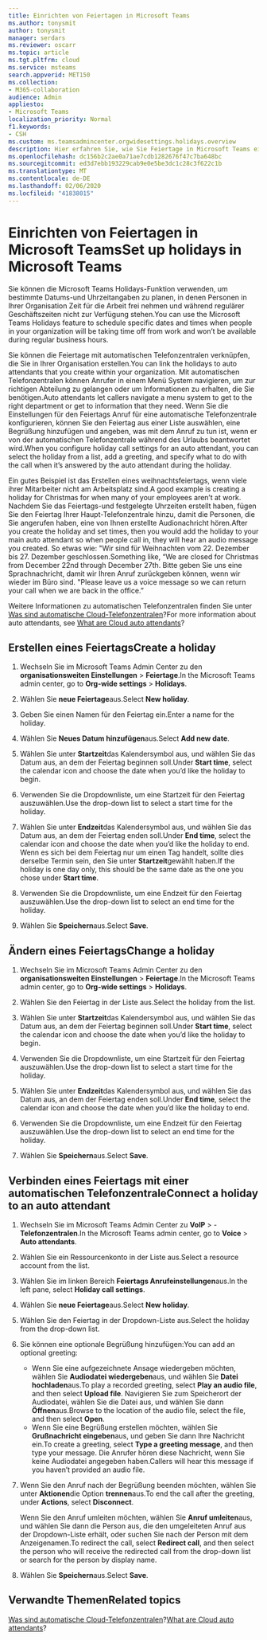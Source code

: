 ```yaml
---
title: Einrichten von Feiertagen in Microsoft Teams
ms.author: tonysmit
author: tonysmit
manager: serdars
ms.reviewer: oscarr
ms.topic: article
ms.tgt.pltfrm: cloud
ms.service: msteams
search.appverid: MET150
ms.collection:
- M365-collaboration
audience: Admin
appliesto:
- Microsoft Teams
localization_priority: Normal
f1.keywords:
- CSH
ms.custom: ms.teamsadmincenter.orgwidesettings.holidays.overview
description: Hier erfahren Sie, wie Sie Feiertage in Microsoft Teams einrichten und mit der automatischen Telefonzentrale verbinden.
ms.openlocfilehash: dc156b2c2ae0a71ae7cdb1282676f47c7ba648bc
ms.sourcegitcommit: ed3d7ebb193229cab9e0e5be3dc1c28c3f622c1b
ms.translationtype: MT
ms.contentlocale: de-DE
ms.lasthandoff: 02/06/2020
ms.locfileid: "41838015"
---
```

# <a name="set-up-holidays-in-microsoft-teams"></a><span data-ttu-id="7542b-103">Einrichten von Feiertagen in Microsoft Teams</span><span class="sxs-lookup"><span data-stu-id="7542b-103">Set up holidays in Microsoft Teams</span></span>

<span data-ttu-id="7542b-104">Sie können die Microsoft Teams Holidays-Funktion verwenden, um bestimmte Datums-und Uhrzeitangaben zu planen, in denen Personen in Ihrer Organisation Zeit für die Arbeit frei nehmen und während regulärer Geschäftszeiten nicht zur Verfügung stehen.</span><span class="sxs-lookup"><span data-stu-id="7542b-104">You can use the Microsoft Teams Holidays feature to schedule specific dates and times when people in your organization will be taking time off from work and won’t be available during regular business hours.</span></span> 

<span data-ttu-id="7542b-105">Sie können die Feiertage mit automatischen Telefonzentralen verknüpfen, die Sie in Ihrer Organisation erstellen.</span><span class="sxs-lookup"><span data-stu-id="7542b-105">You can link the holidays to auto attendants that you create within your organization.</span></span> <span data-ttu-id="7542b-106">Mit automatischen Telefonzentralen können Anrufer in einem Menü System navigieren, um zur richtigen Abteilung zu gelangen oder um Informationen zu erhalten, die Sie benötigen.</span><span class="sxs-lookup"><span data-stu-id="7542b-106">Auto attendants let callers navigate a menu system to get to the right department or get to information that they need.</span></span> <span data-ttu-id="7542b-107">Wenn Sie die Einstellungen für den Feiertags Anruf für eine automatische Telefonzentrale konfigurieren, können Sie den Feiertag aus einer Liste auswählen, eine Begrüßung hinzufügen und angeben, was mit dem Anruf zu tun ist, wenn er von der automatischen Telefonzentrale während des Urlaubs beantwortet wird.</span><span class="sxs-lookup"><span data-stu-id="7542b-107">When you configure holiday call settings for an auto attendant, you can select the holiday from a list, add a greeting, and specify what to do with the call when it’s answered by the auto attendant during the holiday.</span></span>

<span data-ttu-id="7542b-108">Ein gutes Beispiel ist das Erstellen eines weihnachtsfeiertags, wenn viele ihrer Mitarbeiter nicht am Arbeitsplatz sind.</span><span class="sxs-lookup"><span data-stu-id="7542b-108">A good example is creating a holiday for Christmas for when many of your employees aren’t at work.</span></span> <span data-ttu-id="7542b-109">Nachdem Sie das Feiertags-und festgelegte Uhrzeiten erstellt haben, fügen Sie den Feiertag Ihrer Haupt-Telefonzentrale hinzu, damit die Personen, die Sie angerufen haben, eine von Ihnen erstellte Audionachricht hören.</span><span class="sxs-lookup"><span data-stu-id="7542b-109">After you create the holiday and set times, then you would add the holiday to your main auto attendant so when people call in, they will hear an audio message you created.</span></span> <span data-ttu-id="7542b-110">So etwas wie: "Wir sind für Weihnachten vom 22. Dezember bis 27. Dezember geschlossen.</span><span class="sxs-lookup"><span data-stu-id="7542b-110">Something like, “We are closed for Christmas from December 22nd through December 27th.</span></span> <span data-ttu-id="7542b-111">Bitte geben Sie uns eine Sprachnachricht, damit wir Ihren Anruf zurückgeben können, wenn wir wieder im Büro sind. "</span><span class="sxs-lookup"><span data-stu-id="7542b-111">Please leave us a voice message so we can return your call when we are back in the office.”</span></span>

<span data-ttu-id="7542b-112">Weitere Informationen zu automatischen Telefonzentralen finden Sie unter [Was sind automatische Cloud-Telefonzentralen](what-are-phone-system-auto-attendants.md)?</span><span class="sxs-lookup"><span data-stu-id="7542b-112">For more information about auto attendants, see [What are Cloud auto attendants](what-are-phone-system-auto-attendants.md)?</span></span>  

## <a name="create-a-holiday"></a><span data-ttu-id="7542b-113">Erstellen eines Feiertags</span><span class="sxs-lookup"><span data-stu-id="7542b-113">Create a holiday</span></span>

1. <span data-ttu-id="7542b-114">Wechseln Sie im Microsoft Teams Admin Center zu den **organisationsweiten Einstellungen** > **Feiertage**.</span><span class="sxs-lookup"><span data-stu-id="7542b-114">In the Microsoft Teams admin center, go to **Org-wide settings** > **Holidays**.</span></span>

2. <span data-ttu-id="7542b-115">Wählen Sie **neue Feiertage**aus.</span><span class="sxs-lookup"><span data-stu-id="7542b-115">Select **New holiday**.</span></span>

3. <span data-ttu-id="7542b-116">Geben Sie einen Namen für den Feiertag ein.</span><span class="sxs-lookup"><span data-stu-id="7542b-116">Enter a name for the holiday.</span></span>

4. <span data-ttu-id="7542b-117">Wählen Sie **Neues Datum hinzufügen**aus.</span><span class="sxs-lookup"><span data-stu-id="7542b-117">Select **Add new date**.</span></span>

5. <span data-ttu-id="7542b-118">Wählen Sie unter **Startzeit**das Kalendersymbol aus, und wählen Sie das Datum aus, an dem der Feiertag beginnen soll.</span><span class="sxs-lookup"><span data-stu-id="7542b-118">Under **Start time**, select the calendar icon and choose the date when you’d like the holiday to begin.</span></span>

6. <span data-ttu-id="7542b-119">Verwenden Sie die Dropdownliste, um eine Startzeit für den Feiertag auszuwählen.</span><span class="sxs-lookup"><span data-stu-id="7542b-119">Use the drop-down list to select a start time for the holiday.</span></span>

7. <span data-ttu-id="7542b-120">Wählen Sie unter **Endzeit**das Kalendersymbol aus, und wählen Sie das Datum aus, an dem der Feiertag enden soll.</span><span class="sxs-lookup"><span data-stu-id="7542b-120">Under **End time**, select the calendar icon and choose the date when you’d like the holiday to end.</span></span> <span data-ttu-id="7542b-121">Wenn es sich bei dem Feiertag nur um einen Tag handelt, sollte dies derselbe Termin sein, den Sie unter **Startzeit**gewählt haben.</span><span class="sxs-lookup"><span data-stu-id="7542b-121">If the holiday is one day only, this should be the same date as the one you chose under **Start time**.</span></span>

8. <span data-ttu-id="7542b-122">Verwenden Sie die Dropdownliste, um eine Endzeit für den Feiertag auszuwählen.</span><span class="sxs-lookup"><span data-stu-id="7542b-122">Use the drop-down list to select an end time for the holiday.</span></span>

9. <span data-ttu-id="7542b-123">Wählen Sie **Speichern**aus.</span><span class="sxs-lookup"><span data-stu-id="7542b-123">Select **Save**.</span></span>

## <a name="change-a-holiday"></a><span data-ttu-id="7542b-124">Ändern eines Feiertags</span><span class="sxs-lookup"><span data-stu-id="7542b-124">Change a holiday</span></span>

1. <span data-ttu-id="7542b-125">Wechseln Sie im Microsoft Teams Admin Center zu den **organisationsweiten Einstellungen** > **Feiertage**.</span><span class="sxs-lookup"><span data-stu-id="7542b-125">In the Microsoft Teams admin center, go to **Org-wide settings** > **Holidays**.</span></span>

2. <span data-ttu-id="7542b-126">Wählen Sie den Feiertag in der Liste aus.</span><span class="sxs-lookup"><span data-stu-id="7542b-126">Select the holiday from the list.</span></span>

3. <span data-ttu-id="7542b-127">Wählen Sie unter **Startzeit**das Kalendersymbol aus, und wählen Sie das Datum aus, an dem der Feiertag beginnen soll.</span><span class="sxs-lookup"><span data-stu-id="7542b-127">Under **Start time**, select the calendar icon and choose the date when you’d like the holiday to begin.</span></span>

4. <span data-ttu-id="7542b-128">Verwenden Sie die Dropdownliste, um eine Startzeit für den Feiertag auszuwählen.</span><span class="sxs-lookup"><span data-stu-id="7542b-128">Use the drop-down list to select a start time for the holiday.</span></span>

5. <span data-ttu-id="7542b-129">Wählen Sie unter **Endzeit**das Kalendersymbol aus, und wählen Sie das Datum aus, an dem der Feiertag enden soll.</span><span class="sxs-lookup"><span data-stu-id="7542b-129">Under **End time**, select the calendar icon and choose the date when you’d like the holiday to end.</span></span> 

6. <span data-ttu-id="7542b-130">Verwenden Sie die Dropdownliste, um eine Endzeit für den Feiertag auszuwählen.</span><span class="sxs-lookup"><span data-stu-id="7542b-130">Use the drop-down list to select an end time for the holiday.</span></span>

7. <span data-ttu-id="7542b-131">Wählen Sie **Speichern**aus.</span><span class="sxs-lookup"><span data-stu-id="7542b-131">Select **Save**.</span></span>

## <a name="connect-a-holiday-to-an-auto-attendant"></a><span data-ttu-id="7542b-132">Verbinden eines Feiertags mit einer automatischen Telefonzentrale</span><span class="sxs-lookup"><span data-stu-id="7542b-132">Connect a holiday to an auto attendant</span></span>

1. <span data-ttu-id="7542b-133">Wechseln Sie im Microsoft Teams Admin Center zu **VoIP** > -**Telefonzentralen**.</span><span class="sxs-lookup"><span data-stu-id="7542b-133">In the Microsoft Teams admin center, go to **Voice** > **Auto attendants**.</span></span>
2. <span data-ttu-id="7542b-134">Wählen Sie ein Ressourcenkonto in der Liste aus.</span><span class="sxs-lookup"><span data-stu-id="7542b-134">Select a resource account from the list.</span></span>
3. <span data-ttu-id="7542b-135">Wählen Sie im linken Bereich **Feiertags Anrufeinstellungen**aus.</span><span class="sxs-lookup"><span data-stu-id="7542b-135">In the left pane, select **Holiday call settings**.</span></span>
4. <span data-ttu-id="7542b-136">Wählen Sie **neue Feiertage**aus.</span><span class="sxs-lookup"><span data-stu-id="7542b-136">Select **New holiday**.</span></span>
5. <span data-ttu-id="7542b-137">Wählen Sie den Feiertag in der Dropdown-Liste aus.</span><span class="sxs-lookup"><span data-stu-id="7542b-137">Select the holiday from the drop-down list.</span></span>
6. <span data-ttu-id="7542b-138">Sie können eine optionale Begrüßung hinzufügen:</span><span class="sxs-lookup"><span data-stu-id="7542b-138">You can add an optional greeting:</span></span>
    - <span data-ttu-id="7542b-139">Wenn Sie eine aufgezeichnete Ansage wiedergeben möchten, wählen Sie **Audiodatei wiedergeben**aus, und wählen Sie **Datei hochladen**aus.</span><span class="sxs-lookup"><span data-stu-id="7542b-139">To play a recorded greeting, select **Play an audio file**, and then select **Upload file**.</span></span> <span data-ttu-id="7542b-140">Navigieren Sie zum Speicherort der Audiodatei, wählen Sie die Datei aus, und wählen Sie dann **Öffnen**aus.</span><span class="sxs-lookup"><span data-stu-id="7542b-140">Browse to the location of the audio file, select the file, and then select **Open**.</span></span>
    - <span data-ttu-id="7542b-141">Wenn Sie eine Begrüßung erstellen möchten, wählen Sie **Grußnachricht eingeben**aus, und geben Sie dann Ihre Nachricht ein.</span><span class="sxs-lookup"><span data-stu-id="7542b-141">To create a greeting, select **Type a greeting message**, and then type your message.</span></span> <span data-ttu-id="7542b-142">Die Anrufer hören diese Nachricht, wenn Sie keine Audiodatei angegeben haben.</span><span class="sxs-lookup"><span data-stu-id="7542b-142">Callers will hear this message if you haven’t provided an audio file.</span></span>
7. <span data-ttu-id="7542b-143">Wenn Sie den Anruf nach der Begrüßung beenden möchten, wählen Sie unter **Aktionen**die Option **trennen**aus.</span><span class="sxs-lookup"><span data-stu-id="7542b-143">To end the call after the greeting, under **Actions**, select **Disconnect**.</span></span> 

    <span data-ttu-id="7542b-144">Wenn Sie den Anruf umleiten möchten, wählen Sie **Anruf umleiten**aus, und wählen Sie dann die Person aus, die den umgeleiteten Anruf aus der Dropdown-Liste erhält, oder suchen Sie nach der Person mit dem Anzeigenamen.</span><span class="sxs-lookup"><span data-stu-id="7542b-144">To redirect the call, select **Redirect call**, and then select the person who will receive the redirected call from the drop-down list or search for the person by display name.</span></span>
8. <span data-ttu-id="7542b-145">Wählen Sie **Speichern**aus.</span><span class="sxs-lookup"><span data-stu-id="7542b-145">Select **Save**.</span></span>

## <a name="related-topics"></a><span data-ttu-id="7542b-146">Verwandte Themen</span><span class="sxs-lookup"><span data-stu-id="7542b-146">Related topics</span></span>

<span data-ttu-id="7542b-147">[Was sind automatische Cloud-Telefonzentralen](what-are-phone-system-auto-attendants.md)?</span><span class="sxs-lookup"><span data-stu-id="7542b-147">[What are Cloud auto attendants](what-are-phone-system-auto-attendants.md)?</span></span>
